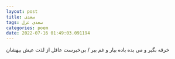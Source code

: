 ```yaml
---
layout: post
title: سعدی
tags: سعدی غزل
categories: poem
date: 2022-07-16 01:49:03.091194
---
```


خرقه بگیر و می بده باده بیار و غم ببر / بی‌خبرست عاقل از لذت عیش بیهشان